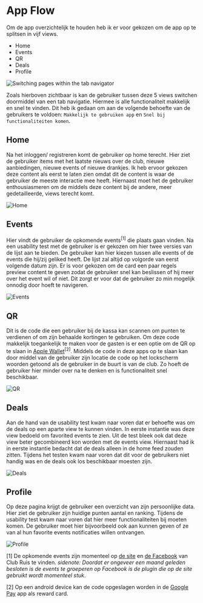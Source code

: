 # App Flow

Om de app overzichtelijk te houden heb ik er voor gekozen om de app op te splitsen in vijf views.

- Home
- Events
- QR
- Deals
- Profile

![Switching pages within the tab navigator](../assets/images/tab-bar.gif)

Zoals hierboven zichtbaar is kan de gebruiker tussen deze 5 views switchen doormiddel van een tab navigatie. Hiermee is alle functionaliteit makkelijk en snel te vinden. Dit heb ik gedaan om aan de volgende behoefte van de gebruikers te voldoen: `Makkelijk te gebruiken app` en `Snel bij functionaliteiten komen`.

## Home
Na het inloggen/ registreren komt de gebruiker op home terecht. Hier ziet de gebruiker items met het laatste nieuws over de club, nieuwe aanbiedingen, nieuwe events of nieuwe drankjes. Ik heb ervoor gekozen deze content als eerst te laten zien omdat dit de content is waar de gebruiker de meeste interactie mee heeft. Hiernaast moet het de gebruiker enthousiasmeren om de middels deze content bij de andere, meer gedetailleerde, views terecht komt.

![Home](../assets/images/prototype-home.jpg)

## Events
Hier vindt de gebruiker de opkomende events<sup>[1]</sup> die plaats gaan vinden. Na een usability test met de gebruiker is er gekozen om hier twee versies van de lijst aan te bieden. De gebruiker kan hier kiezen tussen alle events of de events die hij/zij geliked heeft. De lijst zal altijd op volgorde van eerst volgende datum zijn. Er is voor gekozen om de card een paar regels preview content te geven zodat de gebruiker snel kan beslissen of hij meer over het event wil of niet. Dit zorgt er voor dat de gebruiker zo min mogelijk onnodig door hoeft te navigeren.

![Events](../assets/images/prototype-agenda.jpg)

## QR
Dit is de code die een gebruiker bij de kassa kan scannen om punten te verdienen of om zijn behaalde kortingen te gebruiken. Om deze code makkelijk toegankelijk te maken voor de gasten is er een optie om de QR op te slaan in [Apple Wallet](https://support.apple.com/en-us/HT204003)<sup>[2]</sup>. Middels de code in deze apps op te slaan kan door middel van de gebruiker zijn locatie de code op het lockscherm woorden getoond als de gebruiker in de buurt is van de club. Zo hoeft de gebruiker hier minder over na te denken en is functionaliteit snel beschikbaar.

![QR](../assets/images/prototype-qr.jpg)

## Deals
Aan de hand van de usability test kwam naar voren dat er behoefte was om de deals op een aparte view te kunnen vinden. In eerste instantie was deze view bedoeld om favorited events te zien. Uit de test bleek ook dat deze view beter gecombineerd kon worden met de events view. Hiernaast had ik in eerste instantie bedacht dat de deals alleen in de home feed zouden zitten. Tijdens het testen kwam naar voren dat dit voor de gebruikers niet handig was en de deals ook los beschikbaar moesten zijn.

![Deals](../assets/images/prototype-deals.jpg)

## Profile
Op deze pagina krijgt de gebruiker een overzicht van zijn persoonlijke data. Hier ziet de gebruiker zijn huidige punten aantal en ranking. Tijdens de usability test kwam naar voren dat hier meer functionaliteiten bij moeten komen. De gebruiker moet hier bijvoorbeeld ook aan kunnen geven of ze van al hun favorite events notificaties willen ontvangen.

![Profile](../assets/images/prototype-profile.jpg)

[1] De opkomende events zijn momenteel op [de site](http://www.clubruis.nl) en [de Facebook](https://www.facebook.com/pg/ClubRuis/events/) van Club Ruis te vinden. *sidenote: Doordat er ongeveer een maand geleden besloten is de events te groeperen op Facebook is de plugin die op de site gebruikt wordt momenteel stuk*.

[2] Op een android device kan de code opgeslagen worden in de [Google Pay](https://pay.google.com/about/) app als reward card.
